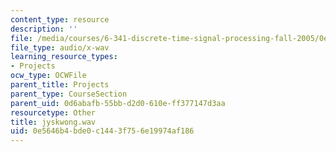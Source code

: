 ```yaml
---
content_type: resource
description: ''
file: /media/courses/6-341-discrete-time-signal-processing-fall-2005/0e5646b4bde0c1443f756e19974af186_jyskwong.wav
file_type: audio/x-wav
learning_resource_types:
- Projects
ocw_type: OCWFile
parent_title: Projects
parent_type: CourseSection
parent_uid: 0d6abafb-55bb-d2d0-610e-ff377147d3aa
resourcetype: Other
title: jyskwong.wav
uid: 0e5646b4-bde0-c144-3f75-6e19974af186
---
```

